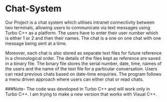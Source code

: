 # Chat-System
Our Project is a chat system which utilises intranet connectivity between two terminals, allowing users to communicate via text messages using Turbo C++ as a platform. The users have to enter their user number which is either 1 or 2 and then their names. The chat is a one on one chat with one message being sent at a time.

Moreover, each chat is also stored as separate text files for future reference in a chronological order. The details of the files kept as reference are saved in a binary file. The binary file stores the serial number, date, time, names of the users and the name of the text file for a particular conversation. Users can read previous chats based on date-time enquiries. The program follows a menu driven approach where users can either chat or read chats.

###Note- The code was developed in Turbo C++ and will work only in Turbo C++. I am trying to make a new version that works with Visual C++.
